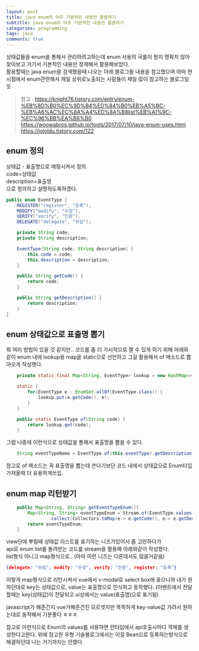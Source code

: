 ```yaml
---
layout: post
title: java enum의 아주 기본적인 내용만 활용하기
subtitle: java enum의 아주 기본적인 내용만 활용하기
categories: programming
tags: java
comments: true
---
```


상태값들을 enum을 통해서 관리하려고하는데 enum 사용의 국룰이 뭔지 명확치 않아 찾아보고 거기서 기본적인 내용만 정제해서 활용해보았다.  
활용할때는 java enum을 검색했을때 나오는 아래 블로그들 내용을 참고했으며 아마 현시점에서 enum관련해서 제일 상위로노출되는 사람들이 제일 많이 참고하는 블로그일듯

>참고 : https://knight76.tistory.com/entry/enum-%EB%8D%B0%EC%9D%B4%ED%84%B0%EB%A5%BC-%EB%A6%AC%EC%8A%A4%ED%8A%B8list%EB%A1%9C-%EC%96%BB%EA%B8%B0  
https://woowabros.github.io/tools/2017/07/10/java-enum-uses.html  
https://jojoldu.tistory.com/122  


## enum 정의 

상태값 - 표출명으로 매핑시켜서 정의.  
code=상태값  
description=표출명  
으로 정의하고 설명하도록하겠다. 
```java
public enum EventType {
    REGISTER("register", "등록"),
    MODIFY("modify", "수정"),
    VERIFY("verify", "인증"),
    DELEGATE("delegate", "위임");

    private String code;
    private String description;

    EventType(String code, String description) {
        this.code = code;
        this.description = description;
    }

    public String getCode() {
        return code;
    }

    public String getDescription() {
        return description;
    }
}
```

## enum 상태값으로 표출명 뽑기 

뭐 여러 방법이 있을 것 같지만.. 코드를 좀 더 가시적으로 짤 수 있게 하기 위해 아래와같이 enum 내에 lookup용 map을 static으로 선언하고 그걸 활용해서 of 메소드로 뽑아오게 작성햇다.
```java
    private static final Map<String, EventType> lookup = new HashMap<>();

    static {
        for(EventType e : EnumSet.allOf(EventType.class)) {
            lookup.put(e.getCode(), e);
        }
    }

    public static EventType of(String code) {
        return lookup.get(code);
    }
```

그럼 나중에 이런식으로 상태값을 통해서 표출명을 뽑을 수 있다. 
```java
    String eventTypeName = EventType.of(this.eventType).getDescription();
```

참고로 of 메소드는 꼭 표출명을 뽑는데 쓴다기보단 코드 내에서 상태값으로 Enum타입 가져올때 더 유용하게쓰임. 

## enum map 리턴받기 

```java
    public Map<String, String> getEventTypeEnum(){
        Map<String, String> eventTypeEnum = Stream.of(EventType.values())
                .collect(Collectors.toMap(e-> e.getCode(), e-> e.getDescription()));
        return eventTypeEnum;
    }
```
view단에 뿌릴때 상태값 리스트를 표기하는 니즈가있어서 좀 고민하다가  
api로 enum list를 돌려받는 코드를 stream을 활용해 아래와같이 작성했다.  
list형식 아니고 map형식으로.. 
(아마 이런 니즈는 다른데서도 많을거같음)

```json
{delegate: "위임", modify: "수정", verify: "인증", register: "등록"}
```

이렇게 map형식으로 리턴시켜서 vue에서 v-modal로 select box에 꽃으니까 내가 원하던대로 key는 상태값으로, value는 표출명으로 인식하고 동작했다. 
(이벤트에서 전달할때는 key(상태값)이 전달되고 ui상에서는 value(표출명)으로 표기됨)

javascript가 해준건지 vue가해준건진 모르겟지만 똑똑하게 key-value값 가려서 원하는대로 동작해서 기분좋다 ㅎㅎㅎ 

참고로 이런식으로 Enum의 values를 사용하면 런타임에서 api호출시마다 객체를 생성한다고한다. 위에 참고한 우형 기술블로그에서는 이걸 Bean으로 등록하는방식으로 해결하던데 나는 거기까지는 안했다. 